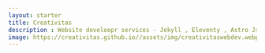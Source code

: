 ```yaml
---
layout: starter
title: Creativitas
description : Website develoepr services - Jekyll , Eleventy , Astro Js, React , Next Js , Gatsby Js, Svelte, Bludit, Pico , Flatifle Headless CMS
image: https://creativitas.github.io//assets/img/creativitaswebdev.webp
---
```

